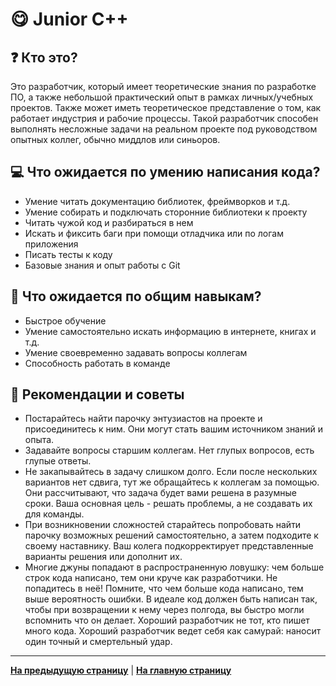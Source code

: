 # :yum: Junior C++

## :question: Кто это?

Это разработчик, который имеет теоретические знания по разработке ПО, а также небольшой практический опыт в рамках личных/учебных проектов. Также может иметь теоретическое представление о том, как работает индустрия и рабочие процессы. Такой разработчик способен выполнять несложные задачи на реальном проекте под руководством опытных коллег, обычно миддлов или синьоров.

## :computer: Что ожидается по умению написания кода?

- Умение читать документацию библиотек, фреймворков и т.д.
- Умение собирать и подключать сторонние библиотеки к проекту
- Читать чужой код и разбираться в нем
- Искать и фиксить баги при помощи отладчика или по логам приложения
- Писать тесты к коду
- Базовые знания и опыт работы с Git

## :bust_in_silhouette: Что ожидается по общим навыкам?

- Быстрое обучение
- Умение самостоятельно искать информацию в интернете, книгах и т.д.
- Умение своевременно задавать вопросы коллегам
- Способность работать в команде

## :eyes: Рекомендации и советы

- Постарайтесь найти парочку энтузиастов на проекте и присоединитесь к ним. Они могут стать вашим источником знаний и опыта.
- Задавайте вопросы старшим коллегам. Нет глупых вопросов, есть глупые ответы.
- Не закапывайтесь в задачу слишком долго. Если после нескольких вариантов нет сдвига, тут же обращайтесь к коллегам за помощью. Они рассчитывают, что задача будет вами решена в разумные сроки. Ваша основная цель - решать проблемы, а не создавать их для команды.
- При возникновении сложностей старайтесь попробовать найти парочку возможных решений самостоятельно, а затем подходите к своему наставнику. Ваш колега подкорректирует представленные варианты решения или дополнит их.
- Многие джуны попадают в распространенную ловушку: чем больше строк кода написано, тем они круче как разработчики. Не попадитесь в неё! Помните, что чем больше кода написано, тем выше вероятность ошибки. В идеале код должен быть написан так, чтобы при возвращении к нему через полгода, вы быстро могли вспомнить что он делает. Хороший разработчик не тот, кто пишет много кода. Хороший разработчик ведет себя как самурай: наносит один точный и смертельный удар.

---

[**На предыдущую страницу**](Overview.md) | [**На главную страницу**](../README.md)
